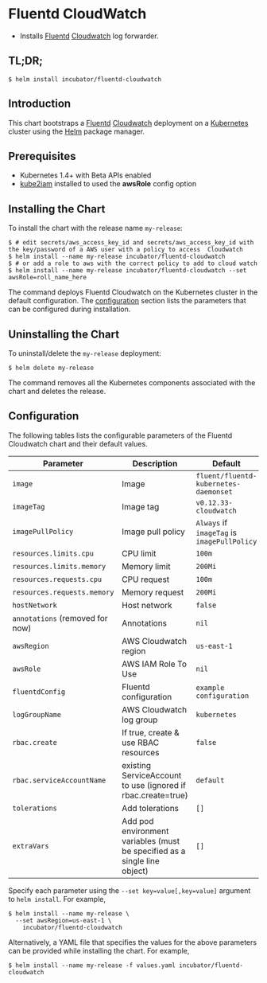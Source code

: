 # Fluentd CloudWatch

* Installs [Fluentd](https://www.fluentd.org/) [Cloudwatch](https://aws.amazon.com/cloudwatch/) log forwarder.

## TL;DR;

```console
$ helm install incubator/fluentd-cloudwatch
```

## Introduction

This chart bootstraps a [Fluentd](https://www.fluentd.org/) [Cloudwatch](https://aws.amazon.com/cloudwatch/) deployment on a [Kubernetes](http://kubernetes.io) cluster using the [Helm](https://helm.sh) package manager.

## Prerequisites

- Kubernetes 1.4+ with Beta APIs enabled
- [kube2iam](../../stable/kube2iam) installed to used the **awsRole** config option

## Installing the Chart

To install the chart with the release name `my-release`:

```console
$ # edit secrets/aws_access_key_id and secrets/aws_access_key_id with the key/password of a AWS user with a policy to access  Cloudwatch
$ helm install --name my-release incubator/fluentd-cloudwatch
$ # or add a role to aws with the correct policy to add to cloud watch
$ helm install --name my-release incubator/fluentd-cloudwatch --set awsRole=roll_name_here
```

The command deploys Fluentd Cloudwatch on the Kubernetes cluster in the default configuration. The [configuration](#configuration) section lists the parameters that can be configured during installation.

## Uninstalling the Chart

To uninstall/delete the `my-release` deployment:

```console
$ helm delete my-release
```

The command removes all the Kubernetes components associated with the chart and deletes the release.

## Configuration

The following tables lists the configurable parameters of the Fluentd Cloudwatch chart and their default values.

| Parameter                       | Description                                | Default                                                    |
| ------------------------------- | ------------------------------------------ | ---------------------------------------------------------- |
| `image`                         | Image                                      | `fluent/fluentd-kubernetes-daemonset`                      |
| `imageTag`                      | Image tag                                  | `v0.12.33-cloudwatch`                                      |
| `imagePullPolicy`               | Image pull policy                          | `Always` if `imageTag` is `imagePullPolicy`                |
| `resources.limits.cpu`          | CPU limit                                  | `100m`                                                     |
| `resources.limits.memory`       | Memory limit                               | `200Mi`                                                    |
| `resources.requests.cpu`        | CPU request                                | `100m`                                                     |
| `resources.requests.memory`     | Memory request                             | `200Mi`                                                    |
| `hostNetwork`                   | Host network                               | `false`                                                    |
| `annotations` (removed for now) | Annotations                                | `nil`                                                      |
| `awsRegion`                     | AWS Cloudwatch region                      | `us-east-1`                                                |
| `awsRole`                       | AWS IAM Role To Use                        | `nil`                                                      |
| `fluentdConfig`                 | Fluentd configuration                      | `example configuration`                                    |
| `logGroupName`                  | AWS Cloudwatch log group                   | `kubernetes`                                               |
| `rbac.create`                   | If true, create & use RBAC resources       | `false`                                                    |
| `rbac.serviceAccountName`       | existing ServiceAccount to use (ignored if rbac.create=true) | `default`                                |
| `tolerations`                   | Add tolerations                            | `[]`                                                       |
| `extraVars`                          | Add pod environment variables (must be specified as a single line object)             | `[]`

Specify each parameter using the `--set key=value[,key=value]` argument to `helm install`. For example,

```console
$ helm install --name my-release \
  --set awsRegion=us-east-1 \
    incubator/fluentd-cloudwatch
```

Alternatively, a YAML file that specifies the values for the above parameters can be provided while installing the chart. For example,

```console
$ helm install --name my-release -f values.yaml incubator/fluentd-cloudwatch
```
